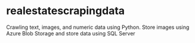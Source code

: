 # realestatescrapingdata
Crawling text, images, and numeric data using Python. Store images using Azure Blob Storage and store data using SQL Server
